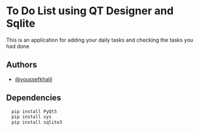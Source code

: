 
# To Do List using QT Designer and Sqlite <Python> 

This is an application for adding your daily tasks and checking the tasks you had done



## Authors

- [@youssefkhalil](https://www.linkedin.com/notifications/)


## Dependencies

```bash
  pip install PyQt5
  pip install sys
  pip install sqlite3
```
    